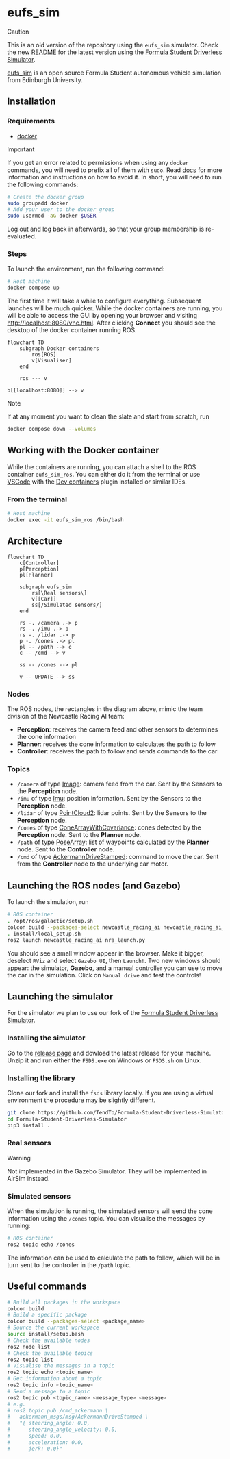 # eufs_sim

> [!CAUTION]
> This is an old version of the repository using the `eufs_sim` simulator.
> Check the new [README](../README.md) for the latest version using the
> [Formula Student Driverless Simulator](https://fs-driverless.github.io/Formula-Student-Driverless-Simulator/v2.2.0/).

[eufs_sim](https://gitlab.com/eufs/eufs_sim) is an open source Formula Student
autonomous vehicle simulation from Edinburgh University.

## Installation

### Requirements

- [docker](https://www.docker.com/)

> [!IMPORTANT]  
> If you get an error related to permissions when using any `docker` commands,
> you will need to prefix all of them with `sudo`.
> Read
> [docs](https://docs.docker.com/engine/install/linux-postinstall/#manage-docker-as-a-non-root-user)
> for more information and instructions on how to avoid it.
> In short, you will need to run the following commands:
>
> ```bash
> # Create the docker group
> sudo groupadd docker
> # Add your user to the docker group
> sudo usermod -aG docker $USER
> ```
>
> Log out and log back in afterwards, so that your group membership is re-evaluated.

### Steps

To launch the environment, run the following command:

```bash
# Host machine
docker compose up
```

The first time it will take a while to configure everything.
Subsequent launches will be much quicker. While the docker containers are
running, you will be able to access the GUI by
opening your browser and visiting
[http://localhost:8080/vnc.html](http://localhost:8080/vnc.html).
After clicking **Connect** you should see the desktop of the docker container
running ROS.

```mermaid
flowchart TD
    subgraph Docker containers
        ros[ROS]
        v[Visualiser]
    end

    ros --- v

b[[localhost:8080]] --> v
```

> [!NOTE]  
> If at any moment you want to clean the slate and start from scratch, run
>
> ```bash
> docker compose down --volumes
> ```

## Working with the Docker container

While the containers are running, you can attach a shell to the ROS container
`eufs_sim_ros`. You can either do it from the terminal or use
[VSCode](https://code.visualstudio.com/) with the [Dev
containers](https://marketplace.visualstudio.com/items?itemName=ms-vscode-remote.remote-containers)
plugin installed or similar IDEs.

### From the terminal

```bash
# Host machine
docker exec -it eufs_sim_ros /bin/bash
```

## Architecture

```mermaid
flowchart TD
    c[Controller]
    p[Perception]
    pl[Planner]

    subgraph eufs_sim
        rs[\Real sensors\]
        v[[Car]]
        ss[/Simulated sensors/]
    end

    rs -. /camera .-> p
    rs -. /imu .-> p
    rs -. /lidar .-> p
    p -. /cones .-> pl
    pl -- /path --> c
    c -- /cmd --> v

    ss -- /cones --> pl

    v -- UPDATE --> ss
```

### Nodes

The ROS nodes, the rectangles in the diagram above, mimic the team division of
the Newcastle Racing AI team:

- **Perception**: receives the camera feed and other sensors to determines the
  cone information
- **Planner**: receives the cone information to calculates the path to follow
- **Controller**: receives the path to follow and sends commands to the car

### Topics

- `/camera` of type
  [Image](https://docs.ros.org/en/noetic/api/sensor_msgs/html/msg/Image.html):
  camera feed from the car. Sent by the Sensors to the **Perception** node.
- `/imu` of type
  [Imu](https://docs.ros.org/en/noetic/api/sensor_msgs/html/msg/Imu.html):
  position information. Sent by the Sensors to the **Perception** node.
- `/lidar` of type
  [PointCloud2](https://docs.ros.org/en/noetic/api/sensor_msgs/html/msg/PointCloud2.html):
  lidar points. Sent by the Sensors to the **Perception** node.
- `/cones` of type
  [ConeArrayWithCovariance](https://gitlab.com/eufs/eufs_msgs/-/blob/master/msg/ConeArrayWithCovariance.msg):
  cones detected by the **Perception** node. Sent to the **Planner** node.
- `/path` of type
  [PoseArray](https://docs.ros.org/en/noetic/api/geometry_msgs/html/msg/PoseArray.html):
  list of waypoints calculated by the **Planner** node. Sent to the
  **Controller** node.
- `/cmd` of type
  [AckermannDriveStamped](https://docs.ros.org/en/noetic/api/ackermann_msgs/html/msg/AckermannDriveStamped.html):
  command to move the car. Sent from the **Controller** node to the underlying
  car motor.

## Launching the ROS nodes (and Gazebo)

To launch the simulation, run

```bash
# ROS container
. /opt/ros/galactic/setup.sh
colcon build --packages-select newcastle_racing_ai newcastle_racing_ai_msgs
. install/local_setup.sh
ros2 launch newcastle_racing_ai nra_launch.py
```

You should see a small window appear in the browser. Make it bigger, deselect
`RViz` and select `Gazebo UI`, then `Launch!`. Two new windows should appear:
the simulator, **Gazebo**, and a manual controller you can use to move the car
in the simulation. Click on `Manual drive` and test the controls!

## Launching the simulator

For the simulator we plan to use our fork of the [Formula Student Driverless
Simulator](https://github.com/TendTo/Formula-Student-Driverless-Simulator).

### Installing the simulator

Go to the [release
page](https://github.com/FS-Driverless/Formula-Student-Driverless-Simulator/releases)
and dowload the latest release for your machine. Unzip it and run either the
`FSDS.exe` on Windows or `FSDS.sh` on Linux.

### Installing the library

Clone our fork and install the `fsds` library locally.
If you are using a virtual environment the procedure may be slightly different.

```bash
git clone https://github.com/TendTo/Formula-Student-Driverless-Simulator.git
cd Formula-Student-Driverless-Simulator
pip3 install .
```

### Real sensors

> [!WARNING]  
> Not implemented in the Gazebo Simulator.
> They will be implemented in AirSim instead.

### Simulated sensors

When the simulation is running, the simulated sensors will send the cone
information using the `/cones` topic. You can visualise the messages by running:

```bash
# ROS container
ros2 topic echo /cones
```

The information can be used to calculate the path to follow, which will be in
turn sent to the controller in the `/path` topic.

## Useful commands

```bash
# Build all packages in the workspace
colcon build
# Build a specific package
colcon build --packages-select <package_name>
# Source the current workspace
source install/setup.bash
# Check the available nodes
ros2 node list
# Check the available topics
ros2 topic list
# Visualise the messages in a topic
ros2 topic echo <topic_name>
# Get information about a topic
ros2 topic info <topic_name>
# Send a message to a topic
ros2 topic pub <topic_name> <message_type> <message>
# e.g.
# ros2 topic pub /cmd_ackermann \
#   ackermann_msgs/msg/AckermannDriveStamped \
#   "{ steering_angle: 0.0,
#      steering_angle_velocity: 0.0,
#      speed: 0.0,
#      acceleration: 0.0,
#      jerk: 0.0}"
```
